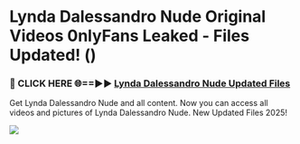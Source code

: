 # Lynda Dalessandro Nude Original Videos 0nlyFans Leaked - Files Updated! ()

<h3>🔴 CLICK HERE 🌐==►► <a href="https://tinyurl.com/2p9ay9w9" rel="nofollow">Lynda Dalessandro Nude Updated Files</a></h3>

Get Lynda Dalessandro Nude and all content. Now you can access all videos and pictures of Lynda Dalessandro Nude. New Updated Files 2025!

[![](https://i.imgur.com/KQgVmj3.gif)](https://tinyurl.com/2p9ay9w9)
